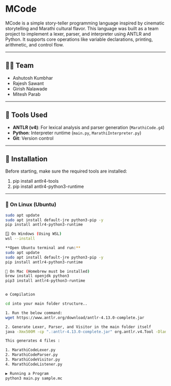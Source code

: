 # MCode

MCode is a simple story-teller programming language inspired by cinematic storytelling and Marathi cultural flavor. This language was built as a team project to implement a lexer, parser, and interpreter using ANTLR and Python. It supports core operations like variable declarations, printing, arithmetic, and control flow.

---

## 👨‍💻 Team

- Ashutosh Kumbhar  
- Rajesh Sawant  
- Girish Nalawade  
- Mitesh Parab  

---

## 🧰 Tools Used

- **ANTLR (v4)**: For lexical analysis and parser generation (`MarathiCode.g4`)
- **Python**: Interpreter runtime (`main.py`, `MarathiInterpreter.py`)
- **Git**: Version control

---

## 🧱 Installation

Before starting, make sure the required tools are installed:

1. pip install antlr4-tools
2. pip install antlr4-python3-runtime


---

### 🐧 On Linux (Ubuntu)

```bash
sudo apt update
sudo apt install default-jre python3-pip -y
pip install antlr4-python3-runtime

🪟 On Windows (Using WSL)
wsl --install

**Open Ubuntu terminal and run:**
sudo apt update
sudo apt install default-jre python3-pip -y
pip install antlr4-python3-runtime

🍎 On Mac (Homebrew must be installed)
brew install openjdk python3
pip3 install antlr4-python3-runtime


⚙️ Compilation

cd into your main folder structure.. 

1. Run the below command:
wget https://www.antlr.org/download/antlr-4.13.0-complete.jar

2. Generate Lexer, Parser, and Visitor in the main folder itself
java -Xmx500M -cp ".:antlr-4.13.0-complete.jar" org.antlr.v4.Tool -Dlanguage=Python3 -visitor -listener MarathiCode.g4

This generates 4 files :

1. MarathiCodeLexer.py
2. MarathiCodeParser.py
3. MarathiCodeVisitor.py
4. MarathiCodeListener.py

▶️ Running a Program
python3 main.py sample.mc
